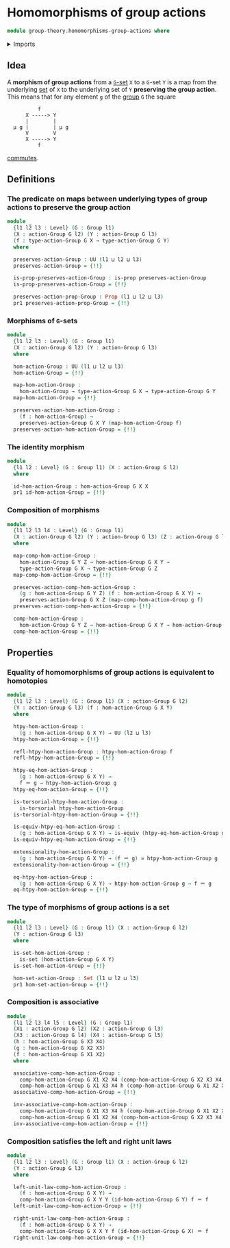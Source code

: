 # Homomorphisms of group actions

```agda
module group-theory.homomorphisms-group-actions where
```

<details><summary>Imports</summary>

```agda
open import foundation.commuting-squares-of-maps
open import foundation.dependent-pair-types
open import foundation.equivalences
open import foundation.function-types
open import foundation.fundamental-theorem-of-identity-types
open import foundation.homotopies
open import foundation.homotopy-induction
open import foundation.identity-types
open import foundation.iterated-dependent-product-types
open import foundation.propositions
open import foundation.sets
open import foundation.subtype-identity-principle
open import foundation.torsorial-type-families
open import foundation.universe-levels

open import group-theory.group-actions
open import group-theory.groups
```

</details>

## Idea

A **morphism of group actions** from a [`G`-set](group-theory.group-actions.md)
`X` to a `G`-set `Y` is a map from the underlying [set](foundation-core.sets.md)
of `X` to the underlying set of `Y` **preserving the group action**. This means
that for any element `g` of the [group](group-theory.groups.md) `G` the square

```text
          f
      X -----> Y
      |        |
  μ g |        | μ g
      V        V
      X -----> Y
          f
```

[commutes](foundation-core.commuting-squares-of-maps.md).

## Definitions

### The predicate on maps between underlying types of group actions to preserve the group action

```agda
module _
  {l1 l2 l3 : Level} (G : Group l1)
  (X : action-Group G l2) (Y : action-Group G l3)
  (f : type-action-Group G X → type-action-Group G Y)
  where

  preserves-action-Group : UU (l1 ⊔ l2 ⊔ l3)
  preserves-action-Group = {!!}

  is-prop-preserves-action-Group : is-prop preserves-action-Group
  is-prop-preserves-action-Group = {!!}

  preserves-action-prop-Group : Prop (l1 ⊔ l2 ⊔ l3)
  pr1 preserves-action-prop-Group = {!!}
```

### Morphisms of `G`-sets

```agda
module _
  {l1 l2 l3 : Level} (G : Group l1)
  (X : action-Group G l2) (Y : action-Group G l3)
  where

  hom-action-Group : UU (l1 ⊔ l2 ⊔ l3)
  hom-action-Group = {!!}

  map-hom-action-Group :
    hom-action-Group → type-action-Group G X → type-action-Group G Y
  map-hom-action-Group = {!!}

  preserves-action-hom-action-Group :
    (f : hom-action-Group) →
    preserves-action-Group G X Y (map-hom-action-Group f)
  preserves-action-hom-action-Group = {!!}
```

### The identity morphism

```agda
module _
  {l1 l2 : Level} (G : Group l1) (X : action-Group G l2)
  where

  id-hom-action-Group : hom-action-Group G X X
  pr1 id-hom-action-Group = {!!}
```

### Composition of morphisms

```agda
module _
  {l1 l2 l3 l4 : Level} (G : Group l1)
  (X : action-Group G l2) (Y : action-Group G l3) (Z : action-Group G l4)
  where

  map-comp-hom-action-Group :
    hom-action-Group G Y Z → hom-action-Group G X Y →
    type-action-Group G X → type-action-Group G Z
  map-comp-hom-action-Group = {!!}

  preserves-action-comp-hom-action-Group :
    (g : hom-action-Group G Y Z) (f : hom-action-Group G X Y) →
    preserves-action-Group G X Z (map-comp-hom-action-Group g f)
  preserves-action-comp-hom-action-Group = {!!}

  comp-hom-action-Group :
    hom-action-Group G Y Z → hom-action-Group G X Y → hom-action-Group G X Z
  comp-hom-action-Group = {!!}
```

## Properties

### Equality of homomorphisms of group actions is equivalent to homotopies

```agda
module _
  {l1 l2 l3 : Level} (G : Group l1) (X : action-Group G l2)
  (Y : action-Group G l3) (f : hom-action-Group G X Y)
  where

  htpy-hom-action-Group :
    (g : hom-action-Group G X Y) → UU (l2 ⊔ l3)
  htpy-hom-action-Group = {!!}

  refl-htpy-hom-action-Group : htpy-hom-action-Group f
  refl-htpy-hom-action-Group = {!!}

  htpy-eq-hom-action-Group :
    (g : hom-action-Group G X Y) →
    f ＝ g → htpy-hom-action-Group g
  htpy-eq-hom-action-Group = {!!}

  is-torsorial-htpy-hom-action-Group :
    is-torsorial htpy-hom-action-Group
  is-torsorial-htpy-hom-action-Group = {!!}

  is-equiv-htpy-eq-hom-action-Group :
    (g : hom-action-Group G X Y) → is-equiv (htpy-eq-hom-action-Group g)
  is-equiv-htpy-eq-hom-action-Group = {!!}

  extensionality-hom-action-Group :
    (g : hom-action-Group G X Y) → (f ＝ g) ≃ htpy-hom-action-Group g
  extensionality-hom-action-Group = {!!}

  eq-htpy-hom-action-Group :
    (g : hom-action-Group G X Y) → htpy-hom-action-Group g → f ＝ g
  eq-htpy-hom-action-Group = {!!}
```

### The type of morphisms of group actions is a set

```agda
module _
  {l1 l2 l3 : Level} (G : Group l1) (X : action-Group G l2)
  (Y : action-Group G l3)
  where

  is-set-hom-action-Group :
    is-set (hom-action-Group G X Y)
  is-set-hom-action-Group = {!!}

  hom-set-action-Group : Set (l1 ⊔ l2 ⊔ l3)
  pr1 hom-set-action-Group = {!!}
```

### Composition is associative

```agda
module _
  {l1 l2 l3 l4 l5 : Level} (G : Group l1)
  (X1 : action-Group G l2) (X2 : action-Group G l3)
  (X3 : action-Group G l4) (X4 : action-Group G l5)
  (h : hom-action-Group G X3 X4)
  (g : hom-action-Group G X2 X3)
  (f : hom-action-Group G X1 X2)
  where

  associative-comp-hom-action-Group :
    comp-hom-action-Group G X1 X2 X4 (comp-hom-action-Group G X2 X3 X4 h g) f ＝
    comp-hom-action-Group G X1 X3 X4 h (comp-hom-action-Group G X1 X2 X3 g f)
  associative-comp-hom-action-Group = {!!}

  inv-associative-comp-hom-action-Group :
    comp-hom-action-Group G X1 X3 X4 h (comp-hom-action-Group G X1 X2 X3 g f) ＝
    comp-hom-action-Group G X1 X2 X4 (comp-hom-action-Group G X2 X3 X4 h g) f
  inv-associative-comp-hom-action-Group = {!!}
```

### Composition satisfies the left and right unit laws

```agda
module _
  {l1 l2 l3 : Level} (G : Group l1) (X : action-Group G l2)
  (Y : action-Group G l3)
  where

  left-unit-law-comp-hom-action-Group :
    (f : hom-action-Group G X Y) →
    comp-hom-action-Group G X Y Y (id-hom-action-Group G Y) f ＝ f
  left-unit-law-comp-hom-action-Group = {!!}

  right-unit-law-comp-hom-action-Group :
    (f : hom-action-Group G X Y) →
    comp-hom-action-Group G X X Y f (id-hom-action-Group G X) ＝ f
  right-unit-law-comp-hom-action-Group = {!!}
```
